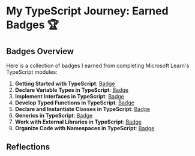 # My TypeScript Journey: Earned Badges 🏆

## Badges Overview

Here is a collection of badges I earned from completing Microsoft Learn's TypeScript modules:

1. **Getting Started with TypeScript**: [Badge](https://learn.microsoft.com/en-us/users/oibioib/achievements/j5c6wfat)
2. **Declare Variable Types in TypeScript**: [Badge](https://learn.microsoft.com/en-us/users/oibioib/achievements/kjls7ajb)
3. **Implement Interfaces in TypeScript**: [Badge](https://learn.microsoft.com/en-us/users/oibioib/achievements/fr2z4b5x)
4. **Develop Typed Functions in TypeScript**: [Badge](https://learn.microsoft.com/en-us/users/oibioib/achievements/fr66p2kx)
5. **Declare and Instantiate Classes in TypeScript**: [Badge](https://learn.microsoft.com/en-us/users/oibioib/achievements/8fayng5w)
6. **Generics in TypeScript**: [Badge](https://learn.microsoft.com/api/achievements/share/en-us/oibioib/DS6L2Z5J?sharingId=A09A38CA6DC54B25)
7. **Work with External Libraries in TypeScript**: [Badge](https://learn.microsoft.com/en-us/users/oibioib/achievements/vdyq57em)
8. **Organize Code with Namespaces in TypeScript**: [Badge](https://learn.microsoft.com/en-us/users/oibioib/achievements/uy5h2rc3)

## Reflections
